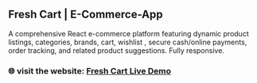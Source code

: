 ## Fresh Cart | E-Commerce-App

A comprehensive React e-commerce platform featuring dynamic product listings, categories, brands, cart, wishlist , secure cash/online payments, order tracking, and related product suggestions. Fully responsive.

### 🌐 visit the website: [Fresh Cart Live Demo](https://e-commerce-app-nine-rho.vercel.app/)





